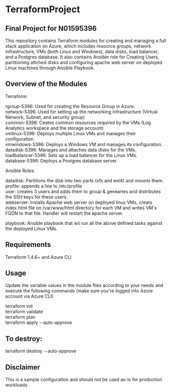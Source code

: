 # TerraformProject

## Final Project for N01595396
This repository contains Terraform modules for creating and managing a full stack application on Azure, which includes resource groups, network infrastructure, VMs (both Linux and Windows), data disks, load balancer, and a Postgres database. It also contains Ansible role for Creating Users, partitioning attched disks and configuring apache web server on deployed Linux machines through Ansible Playbook.

## Overview of the Modules
Terraform:  

rgroup-5396: Used for creating the Resource Group in Azure.  
network-5396: Used for setting up the networking infrastructure (Virtual Network, Subnet, and security group)  
common-5396: Ceates common resources required by the VMs (Log Analytics workspace and the storage account)   
vmlinux-5396: Deploys multiple Linux VMs and manages their configuration.  
vmwindows-5386: Deploys a Windows VM and manages its configuration.  
datadisk-5396: Manages and attaches data disks for the VMs.  
loadbalancer-5396: Sets up a load balancer for the Linux VMs.  
database-5396: Deploys a Postgres database server.  

Ansible Roles:  

datadisk: Partitions the disk into two parts (xfs and ext4) and mounts them.  
profile: appends a line to /etc/profile  
user: creates 3 users and adds them to group & geneartes and distributes the SSH keys for these users.   
webserver: Installs Apache web server on deployed linux VMs, creats index.html file on /var/www/html directory for each VM and writes VM's FQDN to that file. Handler will restart the apache server.

playbook: Ansible playbook that wil run all the above defined tasks against the deployed Linux VMs.  

## Requirements
Terraform 1.4.6+ and Azure CLI

## Usage
Update the variable values in the module files according to your needs and execute the following commands (make sure you're logged into Azure account via Azure CLI)  

terraform init  
terraform validate  
terraform plan  
terraform apply --auto-approve  

## To destroy:  
terraform destroy --auto-approve  

## Disclaimer
This is a sample configuration and should not be used as-is for production workloads
